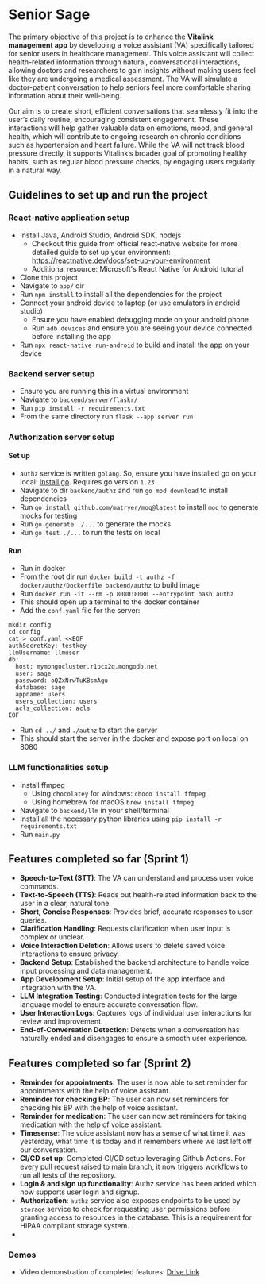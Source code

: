 # Senior Sage

The primary objective of this project is to enhance the **Vitalink management app** by developing a voice assistant (VA) specifically tailored for senior users in healthcare management. This voice assistant will collect health-related information through natural, conversational interactions, allowing doctors and researchers to gain insights without making users feel like they are undergoing a medical assessment. The VA will simulate a doctor-patient conversation to help seniors feel more comfortable sharing information about their well-being.

Our aim is to create short, efficient conversations that seamlessly fit into the user’s daily routine, encouraging consistent engagement. These interactions will help gather valuable data on emotions, mood, and general health, which will contribute to ongoing research on chronic conditions such as hypertension and heart failure. While the VA will not track blood pressure directly, it supports Vitalink’s broader goal of promoting healthy habits, such as regular blood pressure checks, by engaging users regularly in a natural way.

## Guidelines to set up and run the project

### React-native application setup
- Install Java, Android Studio, Android SDK, nodejs
    - Checkout this guide from official react-native website for more detailed guide to set up your environment: https://reactnative.dev/docs/set-up-your-environment
    - Additional resource: Microsoft's React Native for Android tutorial
- Clone this project
- Navigate to `app/` dir
- Run `npm install` to install all the dependencies for the project
- Connect your android device to laptop (or use emulators in android studio)
    - Ensure you have enabled debugging mode on your android phone
    - Run `adb devices` and ensure you are seeing your device connected before installing the app
- Run `npx react-native run-android` to build and install the app on your device

### Backend server setup
- Ensure you are running this in a virtual environment
- Navigate to `backend/server/flaskr/`
- Run `pip install -r requirements.txt`
- From the same directory run `flask --app server run`

### Authorization server setup
#### Set up
- `authz` service is written `golang`. So, ensure you have installed go on your local: [Install go](https://go.dev/doc/install). Requires go version `1.23`
- Navigate to dir `backend/authz` and run `go mod download` to install dependencies
- Run `go install github.com/matryer/moq@latest` to install `moq` to generate mocks for testing
- Run `go generate ./...` to generate the mocks
- Run `go test ./...` to run the tests on local


#### Run
- Run in docker
- From the root dir run `docker build -t authz -f docker/authz/Dockerfile backend/authz` to build image
- Run `docker run -it --rm -p 8080:8080 --entrypoint bash authz`
- This should open up a terminal to the docker container
- Add the `conf.yaml` file for the server:
```
mkdir config
cd config
cat > conf.yaml <<EOF
authSecretKey: testkey
llmUsername: llmuser
db:
  host: mymongocluster.r1pcx2q.mongodb.net
  user: sage
  password: oQZxNrwTuKBsmAgu
  database: sage
  appname: users
  users_collection: users
  acls_collection: acls
EOF
```
- Run `cd ../` and `./authz` to start the server
- This should start the server in the docker and expose port on local on 8080

### LLM functionalities setup
- Install ffmpeg
    - Using `chocolatey` for windows: `choco install ffmpeg`
    - Using homebrew for macOS `brew install ffmpeg`
- Navigate to `backend/llm` in your shell/terminal
- Install all the necessary python libraries using `pip install -r requirements.txt`
- Run `main.py`

## Features completed so far (Sprint 1)

- **Speech-to-Text (STT)**: The VA can understand and process user voice commands.
- **Text-to-Speech (TTS)**: Reads out health-related information back to the user in a clear, natural tone.
- **Short, Concise Responses**: Provides brief, accurate responses to user queries.
- **Clarification Handling**: Requests clarification when user input is complex or unclear.
- **Voice Interaction Deletion**: Allows users to delete saved voice interactions to ensure privacy.
- **Backend Setup**: Established the backend architecture to handle voice input processing and data management.
- **App Development Setup**: Initial setup of the app interface and integration with the VA.
- **LLM Integration Testing**: Conducted integration tests for the large language model to ensure accurate conversation flow.
- **User Interaction Logs**: Captures logs of individual user interactions for review and improvement.
- **End-of-Conversation Detection**: Detects when a conversation has naturally ended and disengages to ensure a smooth user experience.

## Features completed so far (Sprint 2)

- **Reminder for appointments**: The user is now able to set reminder for appointments with the help of voice assistant.
- **Reminder for checking BP**: The user can now set reminders for checking his BP with the help of voice assistant.
- **Reminder for medication**: The user can now set reminders for taking medication with the help of voice assistant.
- **Timesense**: The voice assistant now has a sense of what time it was yesterday, what time it is today and it remembers where we last left off our conversation.
- **CI/CD set up**: Completed CI/CD setup leveraging Github Actions. For every pull request raised to main branch, it now triggers workflows to run all tests of the repository.
- **Login & and sign up functionality**: Authz service has been added which now supports user login and signup.
- **Authorization**:  `authz` service also exposes endpoints to be used by `storage` service to check for requesting user permissions before granting access to resources in the database. This is a requirement for HIPAA compliant storage system.
- 

### Demos

- Video demonstration of completed features: [Drive Link](https://drive.google.com/drive/u/0/folders/13SrXH7Rgg0j0vdOqyGlyub7U1ZGvrnYm)
